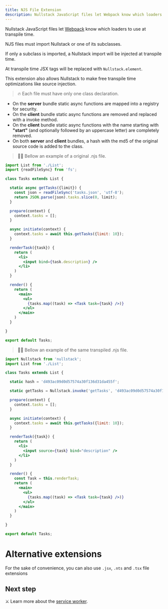 ```yaml
---
title: NJS File Extension
description: Nullstack JavaScript files let Webpack know which loaders to use at transpile time
---
```


Nullstack JavaScript files let [Webpack](https://webpack.js.org) know which loaders to use at transpile time.

NJS files must import Nullstack or one of its subclasses.

If only a subclass is imported, a Nullstack import will be injected at transpile time.

At transpile time JSX tags will be replaced with `Nullstack.element`.

This extension also allows Nullstack to make free transpile time optimizations like source injection.

> 🔥 Each file must have only one class declaration.

* On the **server** bundle static async functions are mapped into a registry for security.
* On the **client** bundle static async functions are removed and replaced with a invoke method.
* On the **client** bundle static async functions with the name starting with **"start"** (and optionally followed by an uppercase letter) are completely removed.
* On both **server** and **client** bundles, a hash with the md5 of the original source code is added to the class.

> 🐱‍💻 Bellow an example of a original .njs file.

```jsx
import List from './List';
import {readFileSync} from 'fs';

class Tasks extends List {

  static async getTasks({limit}) {
    const json = readFileSync('tasks.json', 'utf-8');
    return JSON.parse(json).tasks.slice(0, limit);
  }

  prepare(context) {
    context.tasks = [];
  }

  async initiate(context) {
    context.tasks = await this.getTasks({limit: 10});
  }

  renderTask({task}) {
    return (
      <li> 
        <input bind={task.description} />
      </li>
    )
  }

  render() {
    return (
      <main>
        <ul>
          {tasks.map((task) => <Task task={task} />)}
        </ul>
      </main>
    )
  }

}

export default Tasks;
```

> 🐱‍💻 Bellow an example of the same transpiled .njs file.

```jsx
import Nullstack from 'nullstack';
import List from './List';

class Tasks extends List {

  static hash = 'd493ac09d0d57574a30f136d31da455f';

  static getTasks = Nullstack.invoke('getTasks', 'd493ac09d0d57574a30f136d31da455f');

  prepare(context) {
    context.tasks = [];
  }

  async initiate(context) {
    context.tasks = await this.getTasks({limit: 10});
  }

  renderTask({task}) {
    return (
      <li> 
        <input source={task} bind="description" />
      </li>
    )
  }

  render() {
    const Task = this.renderTask;
    return (
      <main>
        <ul>
          {tasks.map((task) => <Task task={task} />)}
        </ul>
      </main>
    )
  }

}

export default Tasks;
```

# Alternative extensions

For the sake of convenience, you can also use `.jsx`, `.nts` and `.tsx` file extensions

## Next step

⚔ Learn more about the [service worker](/service-worker).